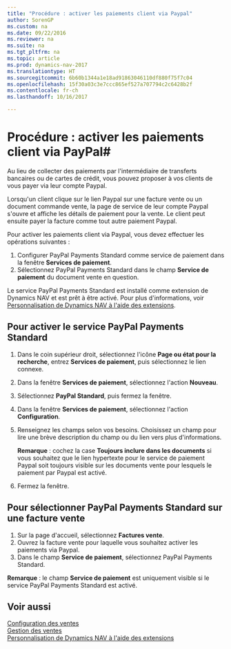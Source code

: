 ```yaml
---
title: "Procédure : activer les paiements client via Paypal"
author: SorenGP
ms.custom: na
ms.date: 09/22/2016
ms.reviewer: na
ms.suite: na
ms.tgt_pltfrm: na
ms.topic: article
ms.prod: dynamics-nav-2017
ms.translationtype: HT
ms.sourcegitcommit: 6b60b1344a1e18ad91863046110df880f75f7c04
ms.openlocfilehash: 15f30a03c3e7ccc865ef527a707794c2c6428b2f
ms.contentlocale: fr-ch
ms.lasthandoff: 10/16/2017

---
```


# <a name="how-to-enable-customer-payments-through-paypal"></a>Procédure : activer les paiements client via PayPal#
Au lieu de collecter des paiements par l'intermédiaire de transferts bancaires ou de cartes de crédit, vous pouvez proposer à vos clients de vous payer via leur compte Paypal.

Lorsqu'un client clique sur le lien Paypal sur une facture vente ou un document commande vente, la page de service de leur compte Paypal s'ouvre et affiche les détails de paiement pour la vente. Le client peut ensuite payer la facture comme tout autre paiement Paypal.

Pour activer les paiements client via Paypal, vous devez effectuer les opérations suivantes :

1. Configurer PayPal Payments Standard comme service de paiement dans la fenêtre **Services de paiement**.
2. Sélectionnez PayPal Payments Standard dans le champ **Service de paiement** du document vente en question.

Le service PayPal Payments Standard est installé comme extension de Dynamics NAV et est prêt à être activé. Pour plus d'informations, voir [Personnalisation de Dynamics NAV à l'aide des extensions](ui-extensions.md).

## <a name="to-enable-the-paypal-payments-standard-service"></a>Pour activer le service PayPal Payments Standard
1. Dans le coin supérieur droit, sélectionnez l'icône **Page ou état pour la recherche**, entrez **Services de paiement**, puis sélectionnez le lien connexe.  
2. Dans la fenêtre **Services de paiement**, sélectionnez l'action **Nouveau**.
3. Sélectionnez **PayPal Standard**, puis fermez la fenêtre.
4. Dans la fenêtre **Services de paiement**, sélectionnez l'action **Configuration**.
5. Renseignez les champs selon vos besoins. Choisissez un champ pour lire une brève description du champ ou du lien vers plus d'informations.

    **Remarque** : cochez la case **Toujours inclure dans les documents** si vous souhaitez que le lien hypertexte pour le service de paiement Paypal soit toujours visible sur les documents vente pour lesquels le paiement par Paypal est activé.

6. Fermez la fenêtre.

## <a name="to-select-paypal-payments-standard-on-a-sales-invoice"></a>Pour sélectionner PayPal Payments Standard sur une facture vente
1. Sur la page d'accueil, sélectionnez **Factures vente**.
2. Ouvrez la facture vente pour laquelle vous souhaitez activer les paiements via Paypal.
3. Dans le champ **Service de paiement**, sélectionnez PayPal Payments Standard.

**Remarque** : le champ **Service de paiement** est uniquement visible si le service PayPal Payments Standard est activé.   

## <a name="see-also"></a>Voir aussi  
[Configuration des ventes](sales-setup-sales.md)  
[Gestion des ventes](sales-manage-sales.md)  
[Personnalisation de Dynamics NAV à l'aide des extensions](ui-extensions.md)

